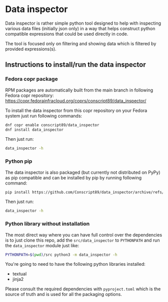 # Data inspector


Data inspector is rather simple python tool designed to help with
inspecting various data files (initially json only) in a way that
helps construct python compatible expressions that could be used
directly in code.

The tool is focused only on filtering and showing data which is filtered
by provided expressions(s).

## Instructions to install/run the data inspector


### Fedora copr package

RPM packages are automatically built from the main branch in following
Fedora copr repository: https://copr.fedorainfracloud.org/coprs/conscript89/data_inspector/

To install the data inspector from this copr repository on your Fedora
system just run following commands:
```bash
dnf copr enable conscript89/data_inspector
dnf install data_inspector
```
Then just run:
```bash
data_inspector -h
```

### Python pip

The data inspector is also packaged (but currently not distributed on PyPy)
as pip compatible and can be installed by pip by running following command:
```bash
pip install https://github.com/Conscript89/data_inspector/archive/refs/heads/main.zip
```
Then just run:
```bash
data_inspector -h
```

### Python library without installation

The most direct way where you can have full control over the dependencies
is to just clone this repo, add the `src/data_inspector` to `PYTHONPATH`
and run the `data_inspector` module just like:
```bash
PYTHONPATH=$(pwd)/src python3 -m data_inspector -h
```

You're going to need to have the following python libraries installed:
 * textual
 * jinja2

Please consult the required dependencies with `pyproject.toml` which is
the source of truth and is used for all the packaging options.
